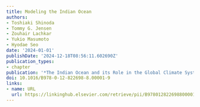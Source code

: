 ```yaml
---
title: Modeling the Indian Ocean
authors:
- Toshiaki Shinoda
- Tommy G. Jensen
- Zouhair Lachkar
- Yukio Masumoto
- Hyodae Seo
date: '2024-01-01'
publishDate: '2024-12-18T08:56:11.602690Z'
publication_types:
- chapter
publication: '*The Indian Ocean and its Role in the Global Climate System*'
doi: 10.1016/B978-0-12-822698-8.00001-9
links:
- name: URL
  url: https://linkinghub.elsevier.com/retrieve/pii/B9780128226988000019
---
```

